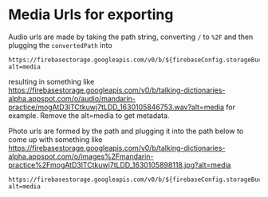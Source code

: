 # Media Urls for exporting

Audio urls are made by taking the path string, converting `/` to `%2F` and then plugging the `convertedPath` into 
```
https://firebasestorage.googleapis.com/v0/b/${firebaseConfig.storageBucket}/o/${convertedPath}?alt=media
```
resulting in something like https://firebasestorage.googleapis.com/v0/b/talking-dictionaries-alpha.appspot.com/o/audio/mandarin-practice/mogAtD3lTCtkuwj7tLDD_1630105846753.wav?alt=media for example. Remove the alt=media to get metadata.

Photo urls are formed by the path and plugging it into the path below to come up with something like https://firebasestorage.googleapis.com/v0/b/talking-dictionaries-alpha.appspot.com/o/images%2Fmandarin-practice%2FmogAtD3lTCtkuwj7tLDD_1630105898118.jpg?alt=media

```
https://firebasestorage.googleapis.com/v0/b/${firebaseConfig.storageBucket}/o/${convertedPath}?alt=media
```
